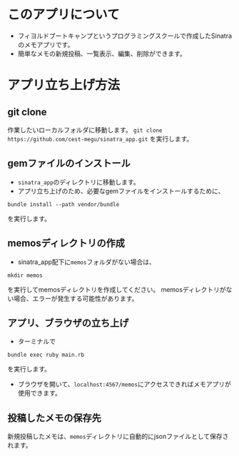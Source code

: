 # このアプリについて
  - フィヨルドブートキャンプというプログラミングスクールで作成したSinatraのメモアプリです。
  - 簡単なメモの新規投稿、一覧表示、編集、削除ができます。
# アプリ立ち上げ方法
## git clone
作業したいローカルフォルダに移動します。
`git clone https://github.com/cest-megu/sinatra_app.git`
を実行します。

## gemファイルのインストール
- `sinatra_app`のディレクトリに移動します。
- アプリ立ち上げのため、必要なgemファイルをインストールするために、
```
bundle install --path vendor/bundle
```
を実行します。

## memosディレクトリの作成
- sinatra_app配下に`memos`フォルダがない場合は、
```
mkdir memos
```
を実行してmemosディレクトリを作成してください。
memosディレクトリがない場合、エラーが発生する可能性があります。

## アプリ、ブラウザの立ち上げ
- ターミナルで

```
bundle exec ruby main.rb
```
を実行します。

- ブラウザを開いて、`localhost:4567/memos`にアクセスできればメモアプリが使用できます。

## 投稿したメモの保存先
  新規投稿したメモは、`memos`ディレクトリに自動的にjsonファイルとして保存されます。
